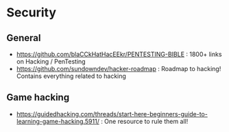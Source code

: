 Security
========

## General
- https://github.com/blaCCkHatHacEEkr/PENTESTING-BIBLE : 1800+ links on Hacking / PenTesting
- https://github.com/sundowndev/hacker-roadmap : Roadmap to hacking! Contains everything related to hacking 


## Game hacking
- https://guidedhacking.com/threads/start-here-beginners-guide-to-learning-game-hacking.5911/ : One resource to rule them all!